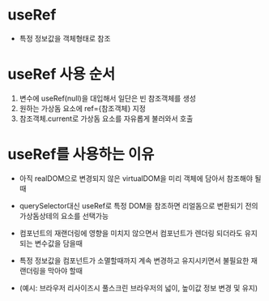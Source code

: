 # useRef

- 특정 정보값을 객체형태로 참조

# useRef 사용 순서

1. 변수에 useRef(null)을 대입해서 일단은 빈 참조객체를 생성
2. 원하는 가상돔 요소에 ref={참조객체} 지정
3. 참조객체.current로 가상돔 요소를 자유롭게 불러와서 호출

# useRef를 사용하는 이유

- 아직 realDOM으로 변경되지 않은 virtualDOM을 미리 객체에 담아서 참조해야 될때
- querySelector대신 useRef로 특정 DOM을 참조하면 리얼돔으로 변환되기 전의 가상돔상테의 요소를 선택가능

- 컴포넌트의 재랜더링에 영향을 미치지 않으면서 컴포넌트가 렌더링 되더라도 유지되는 변수값을 담을때
- 특정 정보값을 컴포넌트가 소멸할때까지 계속 변경하고 유지시키면서 불필요한 재랜더링을 막아야 할때
- (예시: 브라우저 리사이즈시 풀스크린 브라우저의 넓이, 높이값 정보 변경 및 유지)
